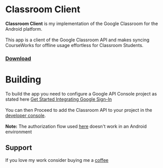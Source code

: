 # Classroom Client
**Classroom Client** is my implementation of the Google Classroom for the Android platform.<br>  
This app is a client of the Google Classroom API and makes syncing CourseWorks for offline usage effortless for Classroom Students.
### [Download](https://github.com/maleeqB/Classroom-Client/raw/master/app/release/classroom%20client.apk)
# Building
To build the app you need to configure a Google API Console project as stated here [Get Started Integrating Google Sign-In](https://developers.google.com/identity/sign-in/android/start-integrating)<br>  
You can then Proceed to add the Classroom API to your project in the [developer console](console.developers.google.com/).<br>  
**Note:** The authorization flow used [here](https://developers.google.com/classroom/quickstart/java) doesn't work in an Android environment
## Support
If you love my work consider buying me a [coffee](https://www.buymeacoffee.com/maleeqB)

